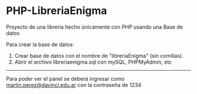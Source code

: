 # PHP-LibreriaEnigma
Proyecto de una librería hecho únicamente con PHP usando una Base de datos


Para crear la base de datos:
1) Crear base de datos con el nombre de "libreriaEnigma" (sin comillas).
2) Abrir el archivo libreriaenigma.sql con mySQL, PHPMyAdmin, etc


------------------------------------------------------------------------------------------------------------------------------------------
Para poder ver el panel se deberá ingresar como martin.perez@davinci.edu.ar con la contraseña de 1234
